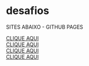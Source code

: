 # desafios

SITES ABAIXO - GITHUB PAGES

<a href ="https://rodrigoo2006.github.io/Sites-Html/Desafios-1/index.html"> CLIQUE AQUI </a> <br>
<a href ="https://rodrigoo2006.github.io/Sites-Html/Desafios-2/index.html"> CLIQUE AQUI </a><br>
<a href ="https://rodrigoo2006.github.io/Sites-Html/Desafios-3/index.html"> CLIQUE AQUI </a> <br>
<a href ="https://rodrigoo2006.github.io/Sites-Html/Desafios-4/projetocordel.html"> CLIQUE AQUI </a><br>


